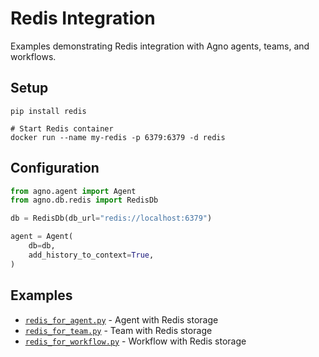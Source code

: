 # Redis Integration

Examples demonstrating Redis integration with Agno agents, teams, and workflows.

## Setup

```shell
pip install redis

# Start Redis container
docker run --name my-redis -p 6379:6379 -d redis
```

## Configuration

```python
from agno.agent import Agent
from agno.db.redis import RedisDb

db = RedisDb(db_url="redis://localhost:6379")

agent = Agent(
    db=db,
    add_history_to_context=True,
)
```

## Examples

- [`redis_for_agent.py`](redis_for_agent.py) - Agent with Redis storage
- [`redis_for_team.py`](redis_for_team.py) - Team with Redis storage
- [`redis_for_workflow.py`](redis_for_workflow.py) - Workflow with Redis storage
